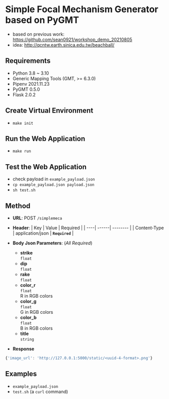 # Simple Focal Mechanism Generator based on PyGMT

- based on previous work: <https://github.com/sean0921/workshop_demo_20210805>
- idea: <http://qcntw.earth.sinica.edu.tw/beachball/>

## Requirements
- Python 3.8 ~ 3.10
- Generic Mapping Tools (GMT, >= 6.3.0)
- Pipenv 2021.11.23
- PyGMT 0.5.0
- Flask 2.0.2

## Create Virtual Environment
- `make init`

## Run the Web Application
- `make run`

## Test the Web Application
- check payload in `example_payload.json`
- `cp example_payload.json payload.json`
- `sh test.sh`

## Method
- **URL**: POST `/simplemeca`
- **Header**:
    | Key | Value | Required |
    | ----| ------| -------- |
    | Content-Type | application/json | **`Required`** |

- **Body Json Parameters**: (*All Required*)
    - **strike**<br>
      `float`
    - **dip**<br>
      `float`
    - **rake**<br>
      `float`
    - **color_r**<br>
      `float`<br>
      R in RGB colors
    - **color_g**<br>
      `float`<br>
      G in RGB colors
    - **color_b**<br>
      `float`<br>
      B in RGB colors
    - **title**<br>
      `string`
- **Response**
```javascript
{'image_url': 'http://127.0.0.1:5000/static/<uuid-4-format>.png'}
```

## Examples
- `example_payload.json`
- `test.sh` (a `curl` command)
